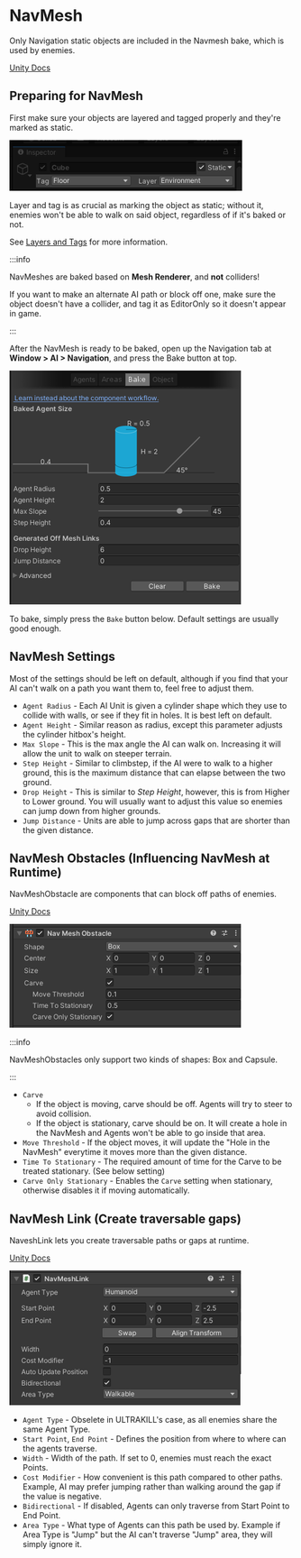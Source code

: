 # NavMesh

Only Navigation static objects are included in the Navmesh bake, which is used by enemies.

[Unity Docs](https://docs.unity3d.com/Manual/nav-BuildingNavMesh.html)

## Preparing for NavMesh
First make sure your objects are layered and tagged properly and they're marked as static.

![navmesh checklist](../_images/navmesh_checklist.png)

Layer and tag is as crucial as marking the object as static; without it, enemies won't be able to walk on said object, regardless of if it's baked or not.

See [Layers and Tags](layers-and-tags) for more information.

:::info

NavMeshes are baked based on **Mesh Renderer**, and **not** colliders!

If you want to make an alternate AI path or block off one, make sure the object doesn't have a collider, and tag it as EditorOnly so it doesn't appear in game.

:::

After the NavMesh is ready to be baked, open up the Navigation tab at **Window > AI > Navigation**, and press the Bake button at top.

![navmesh bakery](../_images/navmesh_bakery.png)

To bake, simply press the `Bake` button below. Default settings are usually good enough.

## NavMesh Settings

Most of the settings should be left on default, although if you find that your AI can't walk on a path you want them to, feel free to adjust them.

- `Agent Radius` - Each AI Unit is given a cylinder shape which they use to collide with walls, or see if they fit in holes. It is best left on default.
- `Agent Height` - Similar reason as radius, except this parameter adjusts the cylinder hitbox's height.
- `Max Slope` - This is the max angle the AI can walk on. Increasing it will allow the unit to walk on steeper terrain.
- `Step Height` - Similar to climbstep, if the AI were to walk to a higher ground, this is the maximum distance that can elapse between the two ground.
- `Drop Height` - This is similar to *Step Height*, however, this is from Higher to Lower ground. You will usually want to adjust this value so enemies can jump down from higher grounds.
- `Jump Distance` - Units are able to jump across gaps that are shorter than the given distance.

## NavMesh Obstacles (Influencing NavMesh at Runtime)
NavMeshObstacle are components that can block off paths of enemies.

[Unity Docs](https://docs.unity3d.com/Manual/class-NavMeshObstacle.html)

![navmesh obstacle](../_images/navmeshobstacle.png)

:::info

NavMeshObstacles only support two kinds of shapes: Box and Capsule.

:::

- `Carve`
   - If the object is moving, carve should be off. Agents will try to steer to avoid collision.
   - If the object is stationary, carve should be on. It will create a hole in the NavMesh and Agents won't be able to go inside that area.
- `Move Threshold` - If the object moves, it will update the "Hole in the NavMesh" everytime it moves more than the given distance.
- `Time To Stationary` - The required amount of time for the Carve to be treated stationary. (See below setting)
- `Carve Only Stationary` - Enables the `Carve` setting when stationary, otherwise disables it if moving automatically.

## NavMesh Link (Create traversable gaps)
NaveshLink lets you create traversable paths or gaps at runtime.

[Unity Docs](https://docs.unity3d.com/560/Documentation/Manual/class-NavMeshLink.html)

![navmeshlink](../_images/navmeshlink.png)

- `Agent Type` - Obselete in ULTRAKILL's case, as all enemies share the same Agent Type.
- `Start Point`, `End Point` - Defines the position from where to where can the agents traverse.
- `Width` - Width of the path. If set to 0, enemies must reach the exact Points.
- `Cost Modifier` - How convenient is this path compared to other paths. Example, AI may prefer jumping rather than walking around the gap if the value is negative.
- `Bidirectional` - If disabled, Agents can only traverse from Start Point to End Point.
- `Area Type` - What type of Agents can this path be used by. Example if Area Type is "Jump" but the AI can't traverse "Jump" area, they will simply ignore it.